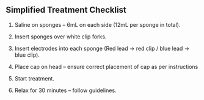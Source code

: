 ## Simplified Treatment Checklist

1.  Saline on sponges – 6mL on each side (12mL per sponge in total).

2.  Insert sponges over white clip forks.

3.  Insert electrodes into each sponge (Red lead -> red clip / blue lead
    -> blue clip).

4.  Place cap on head – ensure correct placement of cap as per
    instructions

5.  Start treatment.

6.  Relax for 30 minutes – follow guidelines.

